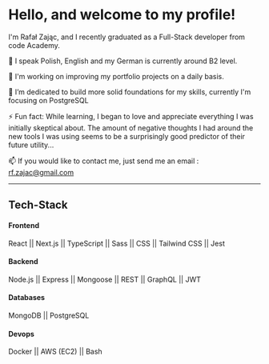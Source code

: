 <h1>Hello, and welcome to my profile! </h1>

I'm Rafał Zając, and I recently graduated as a Full-Stack developer from code Academy. 

💬 I speak Polish, English and my German is currently around B2 level. 

🔭 I'm working on improving my portfolio projects on a daily basis. 

🌱 I’m dedicated to build more solid foundations for my skills, currently I'm focusing on PostgreSQL

⚡ Fun fact: While learning, I began to love and appreciate everything I was initially skeptical about. The amount of negative thoughts I had around the new tools I was using seems to be a surprisingly good predictor of their future utility...

📫 If you would like to contact me, just send me an email : rf.zajac@gmail.com

<hr/>

<h2>Tech-Stack</h2>
<h4>Frontend</h4>
React || Next.js || TypeScript || Sass || CSS || Tailwind CSS || Jest
<h4>Backend</h4>
Node.js || Express || Mongoose || REST || GraphQL || JWT
<h4>Databases</h4>
MongoDB || PostgreSQL
<h4>Devops</h4>
Docker || AWS (EC2) || Bash


